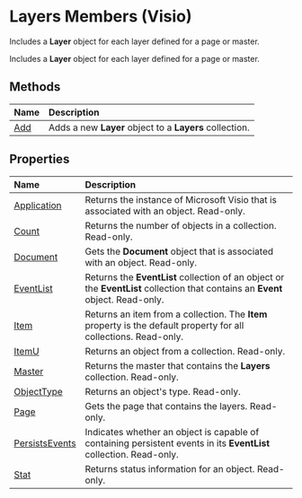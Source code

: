 
# Layers Members (Visio)
Includes a  **Layer** object for each layer defined for a page or master.

Includes a  **Layer** object for each layer defined for a page or master.


## Methods



|**Name**|**Description**|
|:-----|:-----|
|[Add](e46bc30f-ad35-ddeb-86d3-14ef535451cf.md)|Adds a new  **Layer** object to a **Layers** collection.|

## Properties



|**Name**|**Description**|
|:-----|:-----|
|[Application](5481a7cb-c215-4694-1f42-121db5ccdd74.md)|Returns the instance of Microsoft Visio that is associated with an object. Read-only.|
|[Count](455b9f6f-8dd1-28c6-1272-1f6b73f835db.md)|Returns the number of objects in a collection. Read-only.|
|[Document](d70f7dc6-55d6-d28a-28a0-ae77f589b144.md)|Gets the  **Document** object that is associated with an object. Read-only.|
|[EventList](89912a9e-cc87-0759-cc34-8a06853f3164.md)|Returns the  **EventList** collection of an object or the **EventList** collection that contains an **Event** object. Read-only.|
|[Item](4f52c429-447c-e240-f6e6-8cad4dcd3322.md)|Returns an item from a collection. The  **Item** property is the default property for all collections. Read-only.|
|[ItemU](e8e5e70e-0626-27df-3fbc-00c348e0a444.md)|Returns an object from a collection. Read-only.|
|[Master](c8580dff-3261-6394-97c5-ae5d8ca30f7e.md)|Returns the master that contains the  **Layers** collection. Read-only.|
|[ObjectType](c5542132-81b7-bd14-22b3-a2e33c828543.md)|Returns an object's type. Read-only.|
|[Page](f9fbcbb7-513f-0dc1-a63a-c9936638af4c.md)|Gets the page that contains the layers. Read-only.|
|[PersistsEvents](08c7f881-c7b2-5e37-28f5-98cc469bfffb.md)|Indicates whether an object is capable of containing persistent events in its  **EventList** collection. Read-only.|
|[Stat](d43216e8-762d-50e0-f99e-15b3d7823de6.md)|Returns status information for an object. Read-only.|
